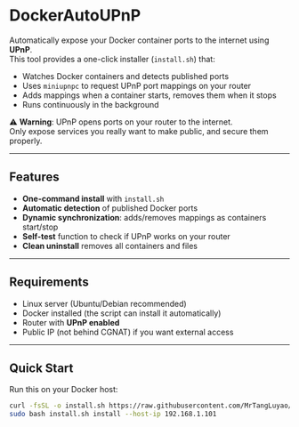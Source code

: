 # DockerAutoUPnP

Automatically expose your Docker container ports to the internet using **UPnP**.  
This tool provides a one-click installer (`install.sh`) that:

- Watches Docker containers and detects published ports  
- Uses `miniupnpc` to request UPnP port mappings on your router  
- Adds mappings when a container starts, removes them when it stops  
- Runs continuously in the background  

⚠️ **Warning**: UPnP opens ports on your router to the internet.  
Only expose services you really want to make public, and secure them properly.

---

## Features
- **One-command install** with `install.sh`
- **Automatic detection** of published Docker ports
- **Dynamic synchronization**: adds/removes mappings as containers start/stop
- **Self-test** function to check if UPnP works on your router
- **Clean uninstall** removes all containers and files

---

## Requirements
- Linux server (Ubuntu/Debian recommended)
- Docker installed (the script can install it automatically)
- Router with **UPnP enabled**
- Public IP (not behind CGNAT) if you want external access

---

## Quick Start

Run this on your Docker host:

```bash
curl -fsSL -o install.sh https://raw.githubusercontent.com/MrTangLuyao/DockerAutoUPnP/main/install.sh
sudo bash install.sh install --host-ip 192.168.1.101
